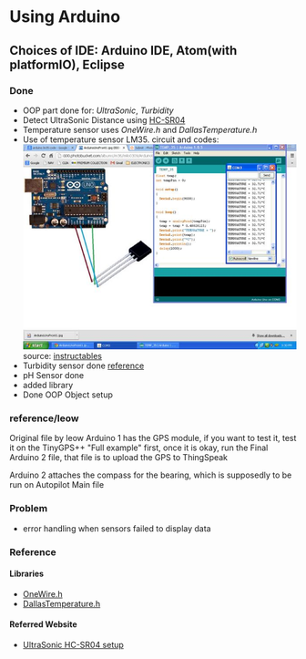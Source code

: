 # Using Arduino 
## Choices of IDE: Arduino IDE, Atom(with platformIO), Eclipse


### Done
* OOP part done for: _UltraSonic_, _Turbidity_
* Detect UltraSonic Distance using [HC-SR04](https://www.amazon.com/SainSmart-HC-SR04-Ranging-Detector-Distance/dp/B004U8TOE6)
* Temperature sensor uses _OneWire.h_ and _DallasTemperature.h_ 
* Use of temperature sensor LM35. circuit and codes:
![LM35](/reference/temperatureLM35/LM35.jpg)
source: [instructables](http://www.instructables.com/id/ARDUINO-TEMPERATURE-SENSOR-LM35/)
* Turbidity sensor done [reference](https://www.dfrobot.com/wiki/index.php/Turbidity_sensor_SKU:_SEN0189)
* pH Sensor done
* added library
* Done OOP Object setup

### reference/leow
Original file by leow
Arduino 1 has the GPS module, if you want to test it, test it on the TinyGPS++ "Full example" first, once it is okay, run the Final Arduino 2 file, that file is to upload the GPS to ThingSpeak

Arduino 2 attaches the compass for the bearing, which is supposedly to be run on Autopilot Main file

### Problem
* error handling when sensors failed to display data

### Reference

#### Libraries
* [OneWire.h](https://github.com/PaulStoffregen/OneWire)
* [DallasTemperature.h](https://github.com/milesburton/Arduino-Temperature-Control-Library)

#### Referred Website
* [UltraSonic HC-SR04 setup](http://howtomechatronics.com/tutorials/arduino/ultrasonic-sensor-hc-sr04/)



